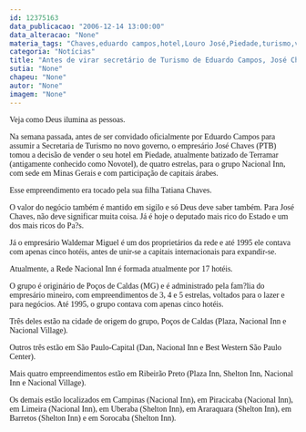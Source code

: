 ```yaml
---
id: 12375163
data_publicacao: "2006-12-14 13:00:00"
data_alteracao: "None"
materia_tags: "Chaves,eduardo campos,hotel,Louro José,Piedade,turismo,variantes"
categoria: "Notícias"
title: "Antes de virar secretário de Turismo de Eduardo Campos, José Chaves vendeu hotel da fam?lia em Piedade"
sutia: "None"
chapeu: "None"
autor: "None"
imagem: "None"
---
```

<p><P><FONT face=Verdana>Veja como Deus ilumina as pessoas. </FONT></P></p>
<p><P><FONT face=Verdana>Na semana passada, antes de ser convidado oficialmente por Eduardo Campos para assumir a Secretaria de Turismo no novo governo, o empresário José Chaves (PTB) tomou a decisão de vender o seu hotel em Piedade, atualmente batizado de Terramar (antigamente conhecido como Novotel), de quatro estrelas, para o grupo Nacional Inn, com sede em Minas Gerais e com participação de capitais árabes. </FONT></P></p>
<p><P><FONT face=Verdana>Esse empreendimento era tocado pela sua filha Tatiana Chaves.</FONT></P></p>
<p><P><FONT face=Verdana>O valor do negócio também é mantido em sigilo e só Deus deve saber também. Para José Chaves, não deve significar muita coisa. Já é hoje o deputado mais rico do Estado e um dos mais ricos do Pa?s.</FONT></P></p>
<p><P><FONT face=Verdana>Já o empresário Waldemar Miguel é um dos proprietários da rede e até 1995 ele contava com apenas cinco hotéis, antes de unir-se a capitais internacionais para expandir-se.</FONT></P></p>
<p><P><FONT face=Verdana>Atualmente, a Rede Nacional Inn é formada atualmente por 17 hotéis.</FONT></P></p>
<p><P><FONT face=Verdana>O grupo é originário de Poços de Caldas (MG) e é administrado pela fam?lia do empresário mineiro, com empreendimentos de 3, 4 e 5 estrelas, voltados para o lazer e para negócios. Até 1995, o grupo contava com apenas cinco hotéis.</FONT></P></p>
<p><P><FONT face=Verdana>Três deles estão na cidade de origem do grupo, Poços de Caldas (Plaza, Nacional Inn e Nacional Village).</FONT></P></p>
<p><P><FONT face=Verdana>Outros três estão em São Paulo-Capital (Dan, Nacional Inn e Best Western São Paulo Center).</FONT></P></p>
<p><P><FONT face=Verdana>Mais quatro empreendimentos estão em Ribeirão Preto (Plaza Inn, Shelton Inn, Nacional Inn e Nacional Village).</FONT></P></p>
<p><P><FONT face=Verdana>Os demais estão localizados em Campinas (Nacional Inn), em Piracicaba (Nacional Inn), em Limeira (Nacional Inn), em Uberaba (Shelton Inn), em Araraquara (Shelton Inn), em Barretos (Shelton Inn) e em Sorocaba (Shelton Inn).</FONT></P> </p>
